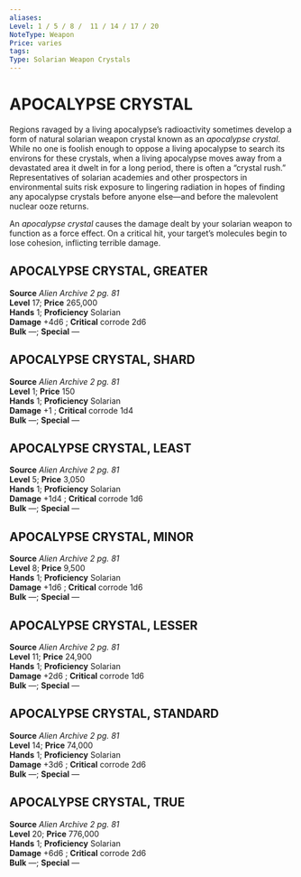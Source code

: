 ```yaml
---
aliases: 
Level: 1 / 5 / 8 /  11 / 14 / 17 / 20
NoteType: Weapon
Price: varies
tags: 
Type: Solarian Weapon Crystals
---
```

# APOCALYPSE CRYSTAL

Regions ravaged by a living apocalypse’s radioactivity sometimes develop a form of natural solarian weapon crystal known as an _apocalypse crystal_. While no one is foolish enough to oppose a living apocalypse to search its environs for these crystals, when a living apocalypse moves away from a devastated area it dwelt in for a long period, there is often a “crystal rush.” Representatives of solarian academies and other prospectors in environmental suits risk exposure to lingering radiation in hopes of finding any apocalypse crystals before anyone else—and before the malevolent nuclear ooze returns.

An _apocalypse crystal_ causes the damage dealt by your solarian weapon to function as a force effect. On a critical hit, your target’s molecules begin to lose cohesion, inflicting terrible damage.

##  APOCALYPSE CRYSTAL, GREATER

**Source** _Alien Archive 2 pg. 81_  
**Level** 17; **Price** 265,000  
**Hands** 1; **Proficiency** Solarian  
**Damage** +4d6 ; **Critical** corrode 2d6  
**Bulk** —; **Special** —

##  APOCALYPSE CRYSTAL, SHARD

**Source** _Alien Archive 2 pg. 81_  
**Level** 1; **Price** 150  
**Hands** 1; **Proficiency** Solarian  
**Damage** +1 ; **Critical** corrode 1d4  
**Bulk** —; **Special** —

##  APOCALYPSE CRYSTAL, LEAST

**Source** _Alien Archive 2 pg. 81_  
**Level** 5; **Price** 3,050  
**Hands** 1; **Proficiency** Solarian  
**Damage** +1d4 ; **Critical** corrode 1d6  
**Bulk** —; **Special** —

##  APOCALYPSE CRYSTAL, MINOR

**Source** _Alien Archive 2 pg. 81_  
**Level** 8; **Price** 9,500  
**Hands** 1; **Proficiency** Solarian  
**Damage** +1d6 ; **Critical** corrode 1d6  
**Bulk** —; **Special** —

##  APOCALYPSE CRYSTAL, LESSER

**Source** _Alien Archive 2 pg. 81_  
**Level** 11; **Price** 24,900  
**Hands** 1; **Proficiency** Solarian  
**Damage** +2d6 ; **Critical** corrode 1d6  
**Bulk** —; **Special** —

##  APOCALYPSE CRYSTAL, STANDARD

**Source** _Alien Archive 2 pg. 81_  
**Level** 14; **Price** 74,000  
**Hands** 1; **Proficiency** Solarian  
**Damage** +3d6 ; **Critical** corrode 2d6  
**Bulk** —; **Special** —

##  APOCALYPSE CRYSTAL, TRUE

**Source** _Alien Archive 2 pg. 81_  
**Level** 20; **Price** 776,000  
**Hands** 1; **Proficiency** Solarian  
**Damage** +6d6 ; **Critical** corrode 2d6  
**Bulk** —; **Special** —